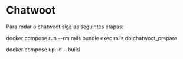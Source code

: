 # Chatwoot
Para rodar o chatwoot siga as seguintes etapas:

docker compose run --rm rails bundle exec rails db:chatwoot_prepare

docker compose up -d --build
